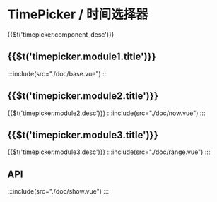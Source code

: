 # TimePicker / 时间选择器
<span>{{$t('timepicker.component_desc')}}</span>

## <span>{{$t('timepicker.module1.title')}}</span>
:::include(src="./doc/base.vue")
:::

## <span>{{$t('timepicker.module2.title')}}</span>
<span>{{$t('timepicker.module2.desc')}}</span>
:::include(src="./doc/now.vue")
:::

## <span>{{$t('timepicker.module3.title')}}</span>
<span>{{$t('timepicker.module3.desc')}}</span>
:::include(src="./doc/range.vue")
:::

<!-- ### 日期格式
默认情况下，组件接受并返回 `Date` 对象。以下为可用的格式化字串，以 UTC 2017年1月2日 03:04:05 为例：

| 格式 | 含义 | 备注 | 举例 |
|------|------|------|------|------|
| `H`  | 小时 | 24小时制；不补0 | 3 |
| `HH` | 小时 | 24小时制 | 03 |
| `h`  | 小时 | 12小时制，须和 `A` 或 `a` 使用；不补0 | 3 |
| `hh` | 小时 | 12小时制，须和 `A` 或 `a` 使用 | 03 |
| `m`  | 分钟 | 不补0 | 4 |
| `mm` | 分钟 | | 04 |
| `s`  | 秒 | 不补0 | 5 |
| `ss` | 秒 | | 05 |
| `A`  | AM/PM | 仅 `format` 可用，大写 | AM |
| `a`  | am/pm | 仅 `format` 可用，小写 | am | -->

## API
<api-doc name="TimePicker" :doc="require('./api.json')"></api-doc>

:::include(src="./doc/show.vue")
:::
